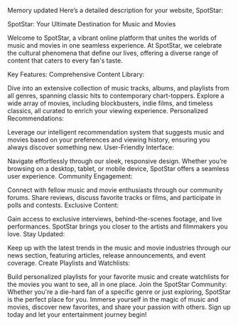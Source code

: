 
Memory updated
Here’s a detailed description for your website, SpotStar:

SpotStar: Your Ultimate Destination for Music and Movies

Welcome to SpotStar, a vibrant online platform that unites the worlds of music and movies in one seamless experience. At SpotStar, we celebrate the cultural phenomena that define our lives, offering a diverse range of content that caters to every fan's taste.

Key Features:
Comprehensive Content Library:

Dive into an extensive collection of music tracks, albums, and playlists from all genres, spanning classic hits to contemporary chart-toppers.
Explore a wide array of movies, including blockbusters, indie films, and timeless classics, all curated to enrich your viewing experience.
Personalized Recommendations:

Leverage our intelligent recommendation system that suggests music and movies based on your preferences and viewing history, ensuring you always discover something new.
User-Friendly Interface:

Navigate effortlessly through our sleek, responsive design. Whether you’re browsing on a desktop, tablet, or mobile device, SpotStar offers a seamless user experience.
Community Engagement:

Connect with fellow music and movie enthusiasts through our community forums. Share reviews, discuss favorite tracks or films, and participate in polls and contests.
Exclusive Content:

Gain access to exclusive interviews, behind-the-scenes footage, and live performances. SpotStar brings you closer to the artists and filmmakers you love.
Stay Updated:

Keep up with the latest trends in the music and movie industries through our news section, featuring articles, release announcements, and event coverage.
Create Playlists and Watchlists:

Build personalized playlists for your favorite music and create watchlists for the movies you want to see, all in one place.
Join the SpotStar Community:
Whether you're a die-hard fan of a specific genre or just exploring, SpotStar is the perfect place for you. Immerse yourself in the magic of music and movies, discover new favorites, and share your passion with others. Sign up today and let your entertainment journey begin!
